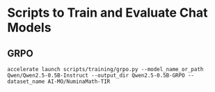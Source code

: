 # Scripts to Train and Evaluate Chat Models

## GRPO

```
accelerate launch scripts/training/grpo.py --model_name_or_path Qwen/Qwen2.5-0.5B-Instruct --output_dir Qwen2.5-0.5B-GRPO --dataset_name AI-MO/NuminaMath-TIR
```